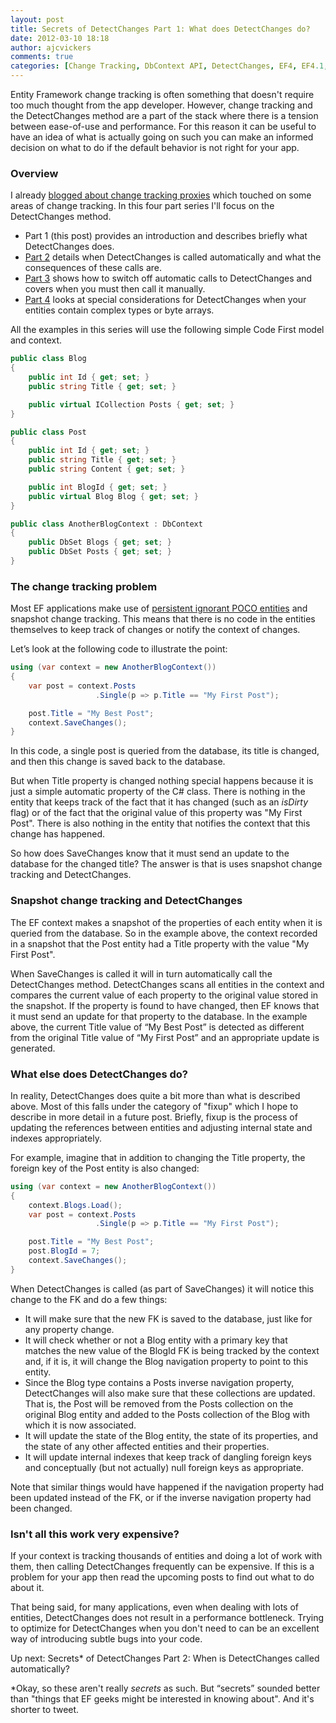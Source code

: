 ```yaml
---
layout: post
title: Secrets of DetectChanges Part 1: What does DetectChanges do?
date: 2012-03-10 18:18
author: ajcvickers
comments: true
categories: [Change Tracking, DbContext API, DetectChanges, EF4, EF4.1, EF4.2, EF4.3, EF5, Entity Framework, Foreign Keys, POCO, Proxies, SaveChanges]
---
```

Entity Framework change tracking is often something that doesn't require too much thought from the app developer. However, change tracking and the DetectChanges method are a part of the stack where there is a tension between ease-of-use and performance. For this reason it can be useful to have an idea of what is actually going on such you can make an informed decision on what to do if the default behavior is not right for your app.
<h3>
Overview</h3>
I already <a href="/2011/12/05/should-you-use-entity-framework-change-tracking-proxies/">blogged about change tracking proxies</a> which touched on some areas of change tracking. In this four part series I'll focus on the DetectChanges method.
<ul>
	<li>Part 1 (this post) provides an introduction and describes briefly what DetectChanges does.</li>
	<li><a href="/2012/03/11/secrets-of-detectchanges-part-2-when-is-detectchanges-called-automatically/">Part 2</a> details when DetectChanges is called automatically and what the consequences of these calls are.</li>
	<li><a href="/2012/03/12/secrets-of-detectchanges-part-3-switching-off-automatic-detectchanges/">Part 3</a> shows how to switch off automatic calls to DetectChanges and covers when you must then call it manually.</li>
	<li><a href="/2012/03/13/secrets-of-detectchanges-part-4-binary-properties-and-complex-types/">Part 4</a> looks at special considerations for DetectChanges when your entities contain complex types or byte arrays.</li>
</ul>
All the examples in this series will use the following simple Code First model and context.

``` c#
public class Blog
{
    public int Id { get; set; }
    public string Title { get; set; }

    public virtual ICollection Posts { get; set; }
}

public class Post
{
    public int Id { get; set; }
    public string Title { get; set; }
    public string Content { get; set; }

    public int BlogId { get; set; }
    public virtual Blog Blog { get; set; }
}

public class AnotherBlogContext : DbContext
{
    public DbSet Blogs { get; set; }
    public DbSet Posts { get; set; }
}
```
<h3>The change tracking problem</h3>
Most EF applications make use of <a href="/2011/12/05/entity-types-supported-by-the-entity-framework/">persistent ignorant POCO entities</a> and snapshot change tracking. This means that there is no code in the entities themselves to keep track of changes or notify the context of changes.

Let’s look at the following code to illustrate the point:

``` c#
using (var context = new AnotherBlogContext())
{
    var post = context.Posts
                   .Single(p => p.Title == "My First Post");

    post.Title = "My Best Post";
    context.SaveChanges();
}
```

In this code, a single post is queried from the database, its title is changed, and then this change is saved back to the database.

But when Title property is changed nothing special happens because it is just a simple automatic property of the C# class. There is nothing in the entity that keeps track of the fact that it has changed (such as an <em>isDirty</em> flag) or of the fact that the original value of this property was "My First Post". There is also nothing in the entity that notifies the context that this change has happened.

So how does SaveChanges know that it must send an update to the database for the changed title? The answer is that is uses snapshot change tracking and DetectChanges.
<h3>Snapshot change tracking and DetectChanges</h3>
The EF context makes a snapshot of the properties of each entity when it is queried from the database. So in the example above, the context recorded in a snapshot that the Post entity had a Title property with the value "My First Post".

When SaveChanges is called it will in turn automatically call the DetectChanges method. DetectChanges scans all entities in the context and compares the current value of each property to the original value stored in the snapshot. If the property is found to have changed, then EF knows that it must send an update for that property to the database. In the example above, the current Title value of “My Best Post” is detected as different from the original Title value of “My First Post” and an appropriate update is generated.
<h3>What else does DetectChanges do?</h3>
In reality, DetectChanges does quite a bit more than what is described above. Most of this falls under the category of "fixup" which I hope to describe in more detail in a future post. Briefly, fixup is the process of updating the references between entities and adjusting internal state and indexes appropriately.

For example, imagine that in addition to changing the Title property, the foreign key of the Post entity is also changed:

``` c#
using (var context = new AnotherBlogContext())
{
    context.Blogs.Load();
    var post = context.Posts
                   .Single(p => p.Title == "My First Post");

    post.Title = "My Best Post";
    post.BlogId = 7;
    context.SaveChanges();
}
```

When DetectChanges is called (as part of SaveChanges) it will notice this change to the FK and do a few things:
<ul>
	<li>It will make sure that the new FK is saved to the database, just like for any property change.</li>
	<li>It will check whether or not a Blog entity with a primary key that matches the new value of the BlogId FK is being tracked by the context and, if it is, it will change the Blog navigation property to point to this entity.</li>
	<li>Since the Blog type contains a Posts inverse navigation property, DetectChanges will also make sure that these collections are updated. That is, the Post will be removed from the Posts collection on the original Blog entity and added to the Posts collection of the Blog with which it is now associated.</li>
	<li>It will update the state of the Blog entity, the state of its properties, and the state of any other affected entities and their properties.</li>
	<li>It will update internal indexes that keep track of dangling foreign keys and conceptually (but not actually) null foreign keys as appropriate.</li>
</ul>
Note that similar things would have happened if the navigation property had been updated instead of the FK, or if the inverse navigation property had been changed.
<h3>Isn't all this work very expensive?</h3>
If your context is tracking thousands of entities and doing a lot of work with them, then calling DetectChanges frequently can be expensive. If this is a problem for your app then read the upcoming posts to find out what to do about it.

That being said, for many applications, even when dealing with lots of entities, DetectChanges does not result in a performance bottleneck. Trying to optimize for DetectChanges when you don't need to can be an excellent way of introducing subtle bugs into your code.

Up next: Secrets* of DetectChanges Part 2: When is DetectChanges called automatically?

*Okay, so these aren't really <em>secrets</em> as such. But “secrets” sounded better than "things that EF geeks might be interested in knowing about". And it's shorter to tweet.
